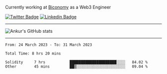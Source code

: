 Currently working at [Biconomy](https://biconomy.io/) as a Web3 Engineer

 [![Twitter Badge](https://img.shields.io/badge/-@ankurdubey521-1ca0f1?style=flat-square&labelColor=1ca0f1&logo=twitter&logoColor=white&link=https://twitter.com/ankurdubey521)](https://twitter.com/ankurdubey521) [![Linkedin Badge](https://img.shields.io/badge/-ankurdubey521-blue?style=flat-square&logo=Linkedin&logoColor=white&link=https://www.linkedin.com/in/ankurdubey521/)](https://www.linkedin.com/in/ankurdubey521/)

<hr/>

![Ankur's GitHub stats](https://github-readme-stats.vercel.app/api?username=ankurdubey521&count_private=true&theme=radical)

<hr/>

<!--START_SECTION:waka-->

```text
From: 24 March 2023 - To: 31 March 2023

Total Time: 8 hrs 20 mins

Solidity     7 hrs           █████████████████████░░░░   84.02 %
Other        45 mins         ██▒░░░░░░░░░░░░░░░░░░░░░░   09.04 %
```

<!--END_SECTION:waka-->
